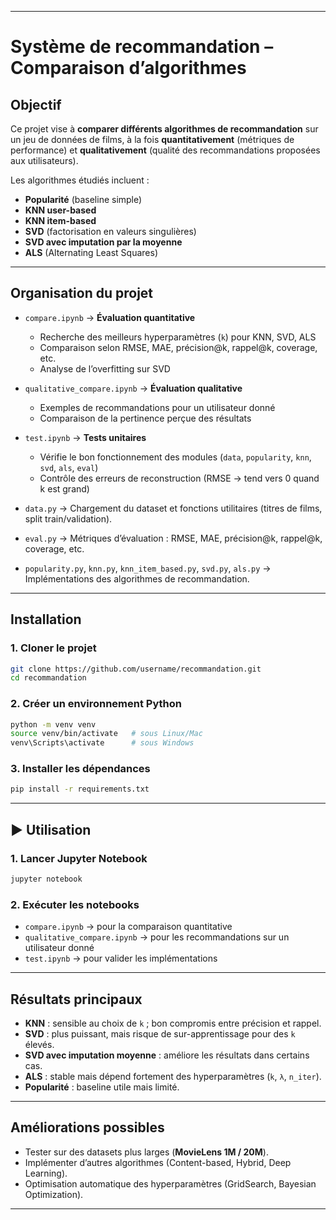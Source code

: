 
---

#  Système de recommandation – Comparaison d’algorithmes

##  Objectif

Ce projet vise à **comparer différents algorithmes de recommandation** sur un jeu de données de films, à la fois **quantitativement** (métriques de performance) et **qualitativement** (qualité des recommandations proposées aux utilisateurs).

Les algorithmes étudiés incluent :

* **Popularité** (baseline simple)
* **KNN user-based**
* **KNN item-based**
* **SVD** (factorisation en valeurs singulières)
* **SVD avec imputation par la moyenne**
* **ALS** (Alternating Least Squares)

---

##  Organisation du projet

* `compare.ipynb` → **Évaluation quantitative**

  * Recherche des meilleurs hyperparamètres (`k`) pour KNN, SVD, ALS
  * Comparaison selon RMSE, MAE, précision\@k, rappel\@k, coverage, etc.
  * Analyse de l’overfitting sur SVD

* `qualitative_compare.ipynb` → **Évaluation qualitative**

  * Exemples de recommandations pour un utilisateur donné
  * Comparaison de la pertinence perçue des résultats

* `test.ipynb` → **Tests unitaires**

  * Vérifie le bon fonctionnement des modules (`data`, `popularity`, `knn`, `svd`, `als`, `eval`)
  * Contrôle des erreurs de reconstruction (RMSE → tend vers 0 quand k est grand)

* `data.py` → Chargement du dataset et fonctions utilitaires (titres de films, split train/validation).

* `eval.py` → Métriques d’évaluation : RMSE, MAE, précision\@k, rappel\@k, coverage, etc.

* `popularity.py`, `knn.py`, `knn_item_based.py`, `svd.py`, `als.py` → Implémentations des algorithmes de recommandation.

---

##  Installation

### 1. Cloner le projet

```bash
git clone https://github.com/username/recommandation.git
cd recommandation
```

### 2. Créer un environnement Python

```bash
python -m venv venv
source venv/bin/activate   # sous Linux/Mac
venv\Scripts\activate      # sous Windows
```

### 3. Installer les dépendances

```bash
pip install -r requirements.txt
```

---

## ▶️ Utilisation

### 1. Lancer Jupyter Notebook

```bash
jupyter notebook
```

### 2. Exécuter les notebooks

* `compare.ipynb` → pour la comparaison quantitative
* `qualitative_compare.ipynb` → pour les recommandations sur un utilisateur donné
* `test.ipynb` → pour valider les implémentations

---

##  Résultats principaux

* **KNN** : sensible au choix de `k` ; bon compromis entre précision et rappel.
* **SVD** : plus puissant, mais risque de sur-apprentissage pour des `k` élevés.
* **SVD avec imputation moyenne** : améliore les résultats dans certains cas.
* **ALS** : stable mais dépend fortement des hyperparamètres (`k`, `λ`, `n_iter`).
* **Popularité** : baseline utile mais limité.

---

##  Améliorations possibles

* Tester sur des datasets plus larges (**MovieLens 1M / 20M**).
* Implémenter d’autres algorithmes (Content-based, Hybrid, Deep Learning).
* Optimisation automatique des hyperparamètres (GridSearch, Bayesian Optimization).

---

